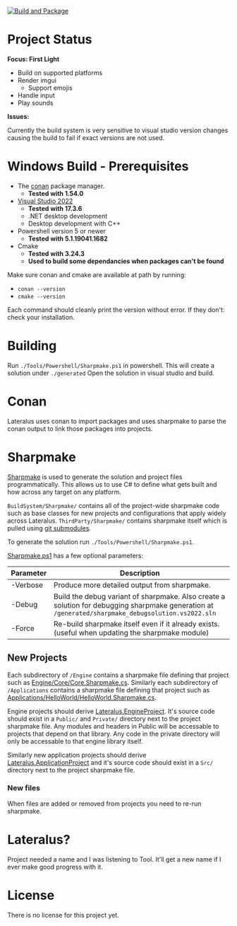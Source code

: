 [![Build and Package](https://github.com/xoorath/Lateralus/actions/workflows/main.yml/badge.svg)](https://github.com/xoorath/Lateralus/actions/workflows/main.yml)

# Project Status

**Focus: First Light**
* Build on supported platforms
* Render imgui
    * Support emojis
* Handle input
* Play sounds

**Issues:**

Currently the build system is very sensitive to visual studio version changes causing the build to fail if exact versions are not used.

# Windows Build - Prerequisites

- The [conan](https://conan.io/downloads.html) package manager.
    - **Tested with 1.54.0**
- [Visual Studio 2022](https://visualstudio.microsoft.com/vs/)
    - **Tested with 17.3.6**
    - .NET desktop development
    - Desktop development with C++
- Powershell version 5 or newer
    - **Tested with 5.1.19041.1682**
- Cmake
    - **Tested with 3.24.3**
    - **Used to build some dependancies when packages can't be found**

Make sure conan and cmake are available at path by running:

- `conan --version`
- `cmake --version`

Each command should cleanly print the version without error. If they don't: check your installation.

# Building

Run `./Tools/Powershell/Sharpmake.ps1` in powershell. This will create a solution under `./generated`
Open the solution in visual studio and build.

# Conan
Lateralus uses conan to import packages and uses sharpmake to parse the conan output to link those packages into projects.

# Sharpmake
[Sharpmake](https://github.com/ubisoft/Sharpmake) is used to generate the solution and project files programmatically. This allows us to use C# to define what gets built and how across any target on any platform.

`BuildSystem/Sharpmake/` contains all of the project-wide sharpmake code such as base classes for new projects and configurations that apply widely across Lateralus.
`ThirdParty/Sharpmake/` contains sharpmake itself which is pulled using [git submodules](.gitmodules).

To generate the solution run `./Tools/Powershell/Sharpmake.ps1`.

[Sharpmake.ps1](./Tools/Powershell/Sharpmake.ps1) has a few optional parameters:

| Parameter | Description                                                                                                                                        |
|-----------|----------------------------------------------------------------------------------------------------------------------------------------------------|
| -Verbose  | Produce more detailed output from sharpmake.                                                                                                       |
| -Debug    | Build the debug variant of sharpmake. Also create a solution for debugging sharpmake generation at `/generated/sharpmake_debugsolution.vs2022.sln` |
| -Force    | Re-build sharpmake itself even if it already exists. (useful when updating the sharpmake module)                                                   |

## New Projects 
Each subdirectory of `/Engine` contains a sharpmake file defining that project such as [Engine/Core/Core.Sharpmake.cs](Engine/Core/Core.Sharpmake.cs).
Similarly each subdirectory of `/Applications` contains a sharpmake file defining that project such as [Applications/HelloWorld/HelloWorld.Sharpmake.cs](Applications/HelloWorld/HelloWorld.Sharpmake.cs).

Engine projects should derive [Lateralus.EngineProject](./BuildSystem/Sharpmake/LateralusProject.Sharpmake.cs). It's source code should exist in a `Public/` and `Private/` directory next to the project sharpmake file. Any modules and headers in Public will be accessable to projects that depend on that library. Any code in the private directory will only be accessable to that engine library itself.

Similarly new application projects should derive [Lateralus.ApplicationProject](./BuildSystem/Sharpmake/ProjectBase.Sharpmake.cs) and it's source code should exist in a `Src/` directory next to the project sharpmake file.

### New files

When files are added or removed from projects you need to re-run sharpmake.

# Lateralus?

Project needed a name and I was listening to Tool. It'll get a new name if I ever make good progress with it.

# License

There is no license for this project yet.
